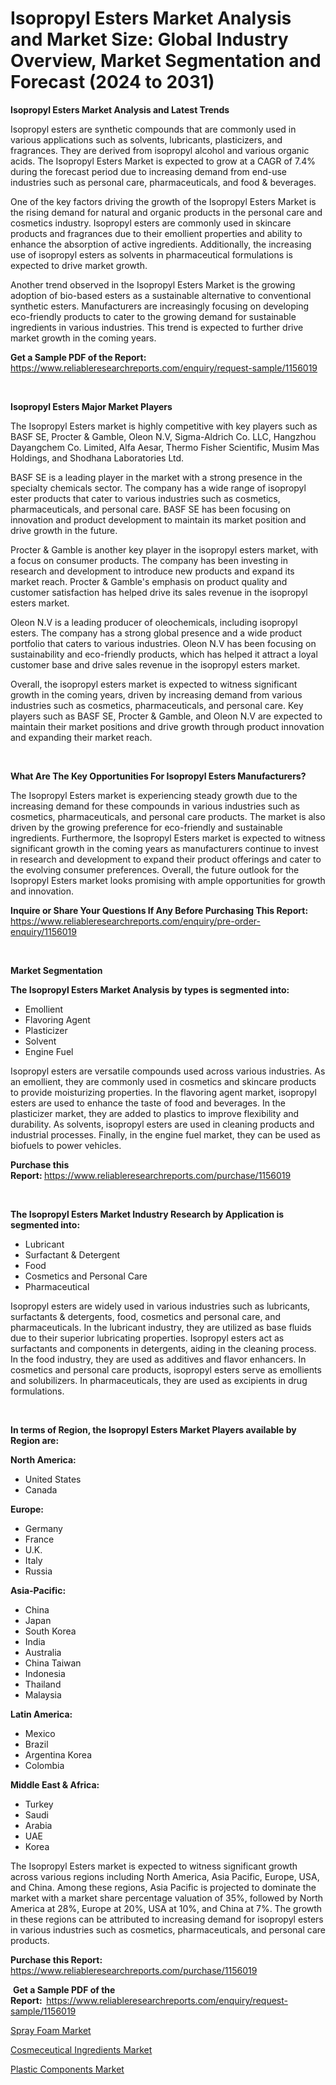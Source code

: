 <p><h1>Isopropyl Esters Market Analysis and Market Size: Global Industry Overview, Market Segmentation and Forecast (2024 to 2031)</h1></p><p><strong>Isopropyl Esters Market Analysis and Latest Trends</strong></p>
<p><p>Isopropyl esters are synthetic compounds that are commonly used in various applications such as solvents, lubricants, plasticizers, and fragrances. They are derived from isopropyl alcohol and various organic acids. The Isopropyl Esters Market is expected to grow at a CAGR of 7.4% during the forecast period due to increasing demand from end-use industries such as personal care, pharmaceuticals, and food & beverages.</p><p>One of the key factors driving the growth of the Isopropyl Esters Market is the rising demand for natural and organic products in the personal care and cosmetics industry. Isopropyl esters are commonly used in skincare products and fragrances due to their emollient properties and ability to enhance the absorption of active ingredients. Additionally, the increasing use of isopropyl esters as solvents in pharmaceutical formulations is expected to drive market growth.</p><p>Another trend observed in the Isopropyl Esters Market is the growing adoption of bio-based esters as a sustainable alternative to conventional synthetic esters. Manufacturers are increasingly focusing on developing eco-friendly products to cater to the growing demand for sustainable ingredients in various industries. This trend is expected to further drive market growth in the coming years.</p></p>
<p><strong>Get a Sample PDF of the Report:&nbsp;</strong> <a href="https://www.reliableresearchreports.com/enquiry/request-sample/1156019">https://www.reliableresearchreports.com/enquiry/request-sample/1156019</a></p>
<p>&nbsp;</p>
<p><strong>Isopropyl Esters Major Market Players</strong></p>
<p><p>The Isopropyl Esters market is highly competitive with key players such as BASF SE, Procter & Gamble, Oleon N.V, Sigma-Aldrich Co. LLC, Hangzhou Dayangchem Co. Limited, Alfa Aesar, Thermo Fisher Scientific, Musim Mas Holdings, and Shodhana Laboratories Ltd.</p><p>BASF SE is a leading player in the market with a strong presence in the specialty chemicals sector. The company has a wide range of isopropyl ester products that cater to various industries such as cosmetics, pharmaceuticals, and personal care. BASF SE has been focusing on innovation and product development to maintain its market position and drive growth in the future.</p><p>Procter & Gamble is another key player in the isopropyl esters market, with a focus on consumer products. The company has been investing in research and development to introduce new products and expand its market reach. Procter & Gamble's emphasis on product quality and customer satisfaction has helped drive its sales revenue in the isopropyl esters market.</p><p>Oleon N.V is a leading producer of oleochemicals, including isopropyl esters. The company has a strong global presence and a wide product portfolio that caters to various industries. Oleon N.V has been focusing on sustainability and eco-friendly products, which has helped it attract a loyal customer base and drive sales revenue in the isopropyl esters market.</p><p>Overall, the isopropyl esters market is expected to witness significant growth in the coming years, driven by increasing demand from various industries such as cosmetics, pharmaceuticals, and personal care. Key players such as BASF SE, Procter & Gamble, and Oleon N.V are expected to maintain their market positions and drive growth through product innovation and expanding their market reach.</p></p>
<p>&nbsp;</p>
<p><strong>What Are The Key Opportunities For Isopropyl Esters Manufacturers?</strong></p>
<p><p>The Isopropyl Esters market is experiencing steady growth due to the increasing demand for these compounds in various industries such as cosmetics, pharmaceuticals, and personal care products. The market is also driven by the growing preference for eco-friendly and sustainable ingredients. Furthermore, the Isopropyl Esters market is expected to witness significant growth in the coming years as manufacturers continue to invest in research and development to expand their product offerings and cater to the evolving consumer preferences. Overall, the future outlook for the Isopropyl Esters market looks promising with ample opportunities for growth and innovation.</p></p>
<p><strong>Inquire or Share Your Questions If Any Before Purchasing This Report:</strong> <a href="https://www.reliableresearchreports.com/enquiry/pre-order-enquiry/1156019">https://www.reliableresearchreports.com/enquiry/pre-order-enquiry/1156019</a></p>
<p>&nbsp;</p>
<p><strong>Market Segmentation</strong></p>
<p><strong>The Isopropyl Esters Market Analysis by types is segmented into:</strong></p>
<p><ul><li>Emollient</li><li>Flavoring Agent</li><li>Plasticizer</li><li>Solvent</li><li>Engine Fuel</li></ul></p>
<p><p>Isopropyl esters are versatile compounds used across various industries. As an emollient, they are commonly used in cosmetics and skincare products to provide moisturizing properties. In the flavoring agent market, isopropyl esters are used to enhance the taste of food and beverages. In the plasticizer market, they are added to plastics to improve flexibility and durability. As solvents, isopropyl esters are used in cleaning products and industrial processes. Finally, in the engine fuel market, they can be used as biofuels to power vehicles.</p></p>
<p><strong>Purchase this Report:&nbsp;</strong><a href="https://www.reliableresearchreports.com/purchase/1156019">https://www.reliableresearchreports.com/purchase/1156019</a></p>
<p>&nbsp;</p>
<p><strong>The Isopropyl Esters Market Industry Research by Application is segmented into:</strong></p>
<p><ul><li>Lubricant</li><li>Surfactant & Detergent</li><li>Food</li><li>Cosmetics and Personal Care</li><li>Pharmaceutical</li></ul></p>
<p><p>Isopropyl esters are widely used in various industries such as lubricants, surfactants & detergents, food, cosmetics and personal care, and pharmaceuticals. In the lubricant industry, they are utilized as base fluids due to their superior lubricating properties. Isopropyl esters act as surfactants and components in detergents, aiding in the cleaning process. In the food industry, they are used as additives and flavor enhancers. In cosmetics and personal care products, isopropyl esters serve as emollients and solubilizers. In pharmaceuticals, they are used as excipients in drug formulations.</p></p>
<p>&nbsp;</p>
<p><strong>In terms of Region, the Isopropyl Esters Market Players available by Region are:</strong></p>
<p>
    <p> <strong> North America: </strong>
        <ul>
            <li>United States</li>
            <li>Canada</li>
        </ul>
        </p> 
    <p> <strong> Europe: </strong>
        <ul>
            <li>Germany</li>
            <li>France</li>
            <li>U.K.</li>
            <li>Italy</li>
            <li>Russia</li>
        </ul>
        </p> 
    <p> <strong> Asia-Pacific: </strong>
        <ul>
            <li>China</li>
            <li>Japan</li>
            <li>South Korea</li>
            <li>India</li>
            <li>Australia</li>
            <li>China Taiwan</li>
            <li>Indonesia</li>
            <li>Thailand</li>
            <li>Malaysia</li>
        </ul>
        </p> 
    <p> <strong> Latin America: </strong>
        <ul>
            <li>Mexico</li>
            <li>Brazil</li>
            <li>Argentina Korea</li>
            <li>Colombia</li>
        </ul>
        </p> 
    <p> <strong> Middle East & Africa: </strong>
        <ul>
            <li>Turkey</li>
            <li>Saudi</li>
            <li>Arabia</li>
            <li>UAE</li>
            <li>Korea</li>
        </ul>
    </p>
    </p>
<p><p>The Isopropyl Esters market is expected to witness significant growth across various regions including North America, Asia Pacific, Europe, USA, and China. Among these regions, Asia Pacific is projected to dominate the market with a market share percentage valuation of 35%, followed by North America at 28%, Europe at 20%, USA at 10%, and China at 7%. The growth in these regions can be attributed to increasing demand for isopropyl esters in various industries such as cosmetics, pharmaceuticals, and personal care products.</p></p>
<p><strong>Purchase this Report: </strong><a href="https://www.reliableresearchreports.com/purchase/1156019">https://www.reliableresearchreports.com/purchase/1156019</a></p>
<p>&nbsp;<strong>Get a Sample PDF of the Report:&nbsp;&nbsp;</strong><a href="https://www.reliableresearchreports.com/enquiry/request-sample/1156019">https://www.reliableresearchreports.com/enquiry/request-sample/1156019</a></p>
<p><strong></strong></p>
<p><p><a href="https://github.com/bmorecock/Market-Research-Report-List-2/blob/main/spray-foam-market.md">Spray Foam Market</a></p><p><a href="https://github.com/yemakinde/Market-Research-Report-List-1/blob/main/cosmeceutical-ingredients-market.md">Cosmeceutical Ingredients Market</a></p><p><a href="https://github.com/jsmusil/Market-Research-Report-List-2/blob/main/plastic-components-market.md">Plastic Components Market</a></p></p>